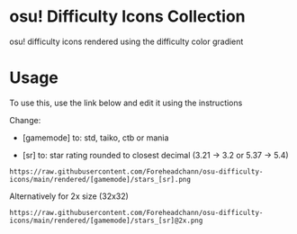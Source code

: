 # osu! Difficulty Icons Collection
osu! difficulty icons rendered using the difficulty color gradient

# Usage
To use this, use the link below and edit it using the instructions

Change:

* [gamemode] to: std, taiko, ctb or mania
  
* [sr] to: star rating rounded to closest decimal (3.21 -> 3.2 or 5.37 -> 5.4)

```
https://raw.githubusercontent.com/Foreheadchann/osu-difficulty-icons/main/rendered/[gamemode]/stars_[sr].png
```

Alternatively for 2x size (32x32)

```
https://raw.githubusercontent.com/Foreheadchann/osu-difficulty-icons/main/rendered/[gamemode]/stars_[sr]@2x.png
```
